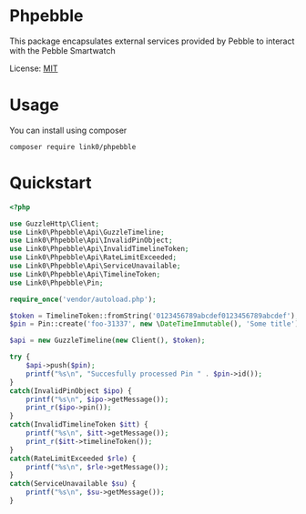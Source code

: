 Phpebble
========

This package encapsulates external services provided by Pebble to interact with the Pebble Smartwatch

License: [MIT](LICENSE)

Usage
=====

You can install using composer

`composer require link0/phpebble`

Quickstart
==========
```php
<?php

use GuzzleHttp\Client;
use Link0\Phpebble\Api\GuzzleTimeline;
use Link0\Phpebble\Api\InvalidPinObject;
use Link0\Phpebble\Api\InvalidTimelineToken;
use Link0\Phpebble\Api\RateLimitExceeded;
use Link0\Phpebble\Api\ServiceUnavailable;
use Link0\Phpebble\Api\TimelineToken;
use Link0\Phpebble\Pin;

require_once('vendor/autoload.php');

$token = TimelineToken::fromString('0123456789abcdef0123456789abcdef');
$pin = Pin::create('foo-31337', new \DateTimeImmutable(), 'Some title');

$api = new GuzzleTimeline(new Client(), $token);

try {
    $api->push($pin);
    printf("%s\n", "Succesfully processed Pin " . $pin->id());
}
catch(InvalidPinObject $ipo) {
    printf("%s\n", $ipo->getMessage());
    print_r($ipo->pin());
}
catch(InvalidTimelineToken $itt) {
    printf("%s\n", $itt->getMessage());
    print_r($itt->timelineToken());
}
catch(RateLimitExceeded $rle) {
    printf("%s\n", $rle->getMessage());
}
catch(ServiceUnavailable $su) {
    printf("%s\n", $su->getMessage());
}

```